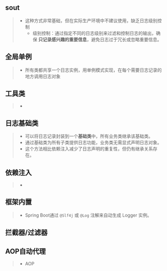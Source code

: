 ## sout

> - 这种方式非常基础，但在实际生产环境中不建议使用，缺乏日志级别控制
>   - 级别控制：通过指定不同的日志级别来过滤和控制日志的输出，确保 **只记录感兴趣的重要信息**，避免日志过于冗长或忽略重要信息。



## 全局单例

> - 所有类都共享一个日志实例，用单例模式实现，在每个需要日志记录的地方调用日志对象



## 工具类

> - 



## 日志基础类

> - 可以将日志记录封装到一个**基础类**中，所有业务类继承该基础类。
> - 通过基础类为所有子类提供日志功能，业务类无需显式声明日志对象。
> - 这个方法相比依赖注入减少了日志声明的重复性，但仍有继承关系存在。



## 依赖注入

> - 



## 框架内置

> - Spring Boot通过 `@Slf4j` 或 `@Log` 注解来自动生成 Logger 实例。



## 拦截器/过滤器



## AOP自动代理

> - AOP


